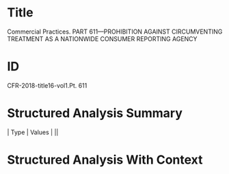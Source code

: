 # Title

 Commercial Practices. PART 611—PROHIBITION AGAINST CIRCUMVENTING TREATMENT AS A NATIONWIDE CONSUMER REPORTING AGENCY


# ID

 CFR-2018-title16-vol1.Pt. 611


# Structured Analysis Summary

| Type   | Values   |
||


# Structured Analysis With Context

 


